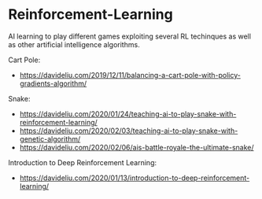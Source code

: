 # Reinforcement-Learning

AI learning to play different games exploiting several RL techinques as well as other artificial intelligence algorithms.

Cart Pole:
- https://davideliu.com/2019/12/11/balancing-a-cart-pole-with-policy-gradients-algorithm/

Snake:
- https://davideliu.com/2020/01/24/teaching-ai-to-play-snake-with-reinforcement-learning/
- https://davideliu.com/2020/02/03/teaching-ai-to-play-snake-with-genetic-algorithm/
- https://davideliu.com/2020/02/06/ais-battle-royale-the-ultimate-snake/

Introduction to Deep Reinforcement Learning:
- https://davideliu.com/2020/01/13/introduction-to-deep-reinforcement-learning/
 
